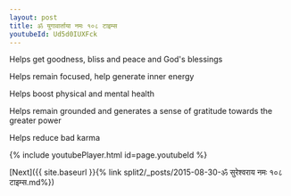 ```yaml
---
layout: post
title: ॐ युगावार्ताया नमः १०८ टाइम्स
youtubeId: Ud5d0IUXFck
---
```

 
 
Helps get goodness, bliss and peace and God's blessings
 
Helps remain focused, help generate inner energy 
 
Helps boost physical and mental health 
 
Helps remain grounded and generates a sense of gratitude towards the greater power 
 
Helps reduce bad karma
 
 
 
 


{% include youtubePlayer.html id=page.youtubeId %}
 
[Next]({{ site.baseurl }}{% link  split2/_posts/2015-08-30-ॐ सुरेश्वराय नमः १०८ टाइम्स.md%})
 
